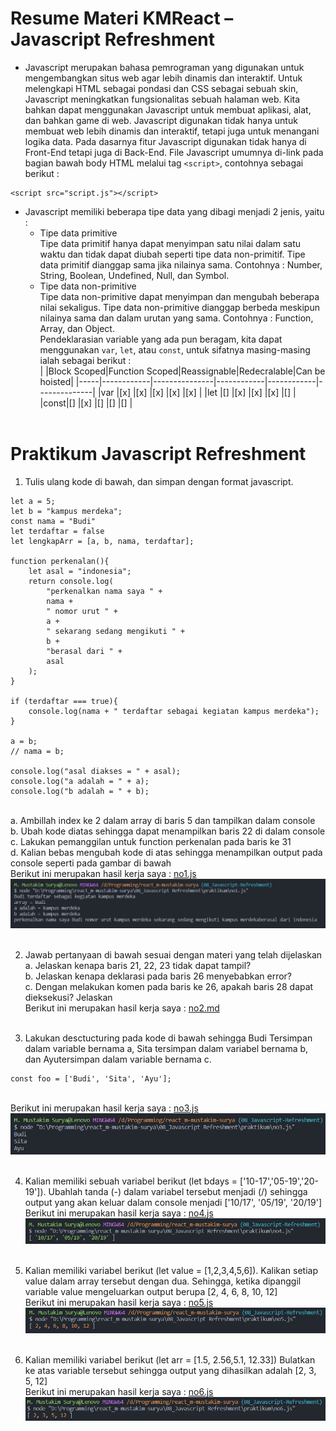 # Resume Materi KMReact – Javascript Refreshment
- Javascript merupakan bahasa pemrograman yang digunakan untuk mengembangkan situs web agar lebih dinamis dan interaktif. Untuk melengkapi HTML sebagai pondasi dan CSS sebagai sebuah skin, Javascript meningkatkan fungsionalitas sebuah halaman web. Kita bahkan dapat menggunakan Javascript untuk membuat aplikasi, alat, dan bahkan game di web. Javascript digunakan tidak hanya untuk membuat web  lebih dinamis dan interaktif, tetapi juga untuk menangani logika data. Pada dasarnya fitur Javascript digunakan tidak hanya di Front-End tetapi juga di Back-End. File Javascript umumnya di-link pada bagian bawah body HTML melalui tag `<script>`, contohnya sebagai berikut :
```
<script src="script.js"></script>
```
- Javascript memiliki beberapa tipe data yang dibagi menjadi 2 jenis, yaitu :
    - Tipe data primitive <br>Tipe data primitif hanya dapat menyimpan satu nilai dalam satu waktu dan tidak dapat diubah  seperti tipe data non-primitif. Tipe data primitif dianggap sama jika nilainya sama. Contohnya : Number, String, Boolean, Undefined, Null, dan Symbol.
    - Tipe data non-primitive <br>Tipe data non-primitive dapat menyimpan dan mengubah beberapa nilai sekaligus. Tipe data non-primitive dianggap berbeda meskipun nilainya sama dan dalam urutan yang sama. Contohnya : Function, Array, dan Object. <br>Pendeklarasian variable yang ada pun beragam, kita dapat menggunakan `var`, `let`, atau `const`, untuk sifatnya masing-masing ialah sebagai berikut : <br>
|     |Block Scoped|Function Scoped|Reassignable|Redecralable|Can be hoisted|
|-----|------------|---------------|------------|------------|--------------|
|var  |[x]         |[x]            |[x]         |[x]         |[x]           |
|let  |[]          |[x]            |[x]         |[x]         |[]            |
|const|[]          |[x]            |[]          |[]          |[]            |
<br><br>
# Praktikum Javascript Refreshment

1. Tulis ulang kode di bawah, dan simpan dengan format javascript.
```
let a = 5;
let b = "kampus merdeka";
const nama = "Budi"
let terdaftar = false
let lengkapArr = [a, b, nama, terdaftar];

function perkenalan(){
    let asal = "indonesia";
    return console.log(
        "perkenalkan nama saya " +
        nama +
        " nomor urut " +
        a +
        " sekarang sedang mengikuti " +
        b +
        "berasal dari " +
        asal
    );
}

if (terdaftar === true){
    console.log(nama + " terdaftar sebagai kegiatan kampus merdeka");
}

a = b;
// nama = b;

console.log("asal diakses = " + asal);
console.log("a adalah = " + a);
console.log("b adalah = " + b);
```
<br>    a. Ambillah index ke 2 dalam array di baris 5 dan tampilkan dalam console
<br>    b. Ubah kode diatas sehingga dapat menampilkan baris 22 di dalam console
<br>    c. Lakukan pemanggilan untuk function perkenalan pada baris ke 31
<br>    d. Kalian bebas mengubah kode di atas sehingga menampilkan output pada console seperti pada gambar di bawah
<br>    Berikut ini merupakan hasil kerja saya : [no1.js](https://github.com/m-mustakim-surya/react_m-mustakim-surya/blob/08_Javascript-Refreshment/08_Javascript%20Refreshment/praktikum/no1.js)
<br> ![ss_1d](https://github.com/m-mustakim-surya/react_m-mustakim-surya/blob/08_Javascript-Refreshment/08_Javascript%20Refreshment/screenshots/no1d.PNG)
<br><br>

2. Jawab pertanyaan di bawah sesuai dengan materi yang telah dijelaskan
<br>    a. Jelaskan kenapa baris 21, 22, 23 tidak dapat tampil?
<br>    b. Jelaskan kenapa deklarasi pada baris 26 menyebabkan error?
<br>    c. Dengan melakukan komen pada baris ke 26, apakah baris 28 dapat dieksekusi? Jelaskan
<br>    Berikut ini merupakan hasil kerja saya : [no2.md](https://github.com/m-mustakim-surya/react_m-mustakim-surya/blob/08_Javascript-Refreshment/08_Javascript%20Refreshment/praktikum/no2.md) 
<br><br>

3. Lakukan desctucturing pada kode di bawah sehingga Budi Tersimpan dalam variable
bernama a, Sita tersimpan dalam variabel bernama b, dan Ayutersimpan dalam variable bernama c.
```
const foo = ['Budi', 'Sita', 'Ayu'];
```
<br>    Berikut ini merupakan hasil kerja saya : [no3.js](https://github.com/m-mustakim-surya/react_m-mustakim-surya/blob/08_Javascript-Refreshment/08_Javascript%20Refreshment/praktikum/no3.js)
<br>    ![ss_3](https://github.com/m-mustakim-surya/react_m-mustakim-surya/blob/08_Javascript-Refreshment/08_Javascript%20Refreshment/screenshots/no3.PNG)
<br><br>

4. Kalian memiliki sebuah variabel berikut (let bdays = ['10-17','05-19','20-19']). Ubahlah
tanda (-) dalam variabel tersebut menjadi (/) sehingga output yang akan keluar dalam
console menjadi ['10/17', '05/19', '20/19']
<br>    Berikut ini merupakan hasil kerja saya : [no4.js](https://github.com/m-mustakim-surya/react_m-mustakim-surya/blob/08_Javascript-Refreshment/08_Javascript%20Refreshment/praktikum/no4.js)
<br>    ![ss_4](https://github.com/m-mustakim-surya/react_m-mustakim-surya/blob/08_Javascript-Refreshment/08_Javascript%20Refreshment/screenshots/no4.PNG)
<br><br>

5. Kalian memiliki variabel berikut (let value = [1,2,3,4,5,6]). Kalikan setiap value dalam
array tersebut dengan dua. Sehingga, ketika dipanggil variable value mengeluarkan
output berupa [2, 4, 6, 8, 10, 12]
<br>    Berikut ini merupakan hasil kerja saya : [no5.js](https://github.com/m-mustakim-surya/react_m-mustakim-surya/blob/08_Javascript-Refreshment/08_Javascript%20Refreshment/praktikum/no5.js)
<br>    ![ss_5](https://github.com/m-mustakim-surya/react_m-mustakim-surya/blob/08_Javascript-Refreshment/08_Javascript%20Refreshment/screenshots/no5.PNG)
<br><br>

6. Kalian memiliki variabel berikut (let arr = [1.5, 2.56,5.1, 12.33]) Bulatkan ke atas variable
tersebut sehingga output yang dihasilkan adalah [2, 3, 5, 12]
<br>    Berikut ini merupakan hasil kerja saya : [no6.js](https://github.com/m-mustakim-surya/react_m-mustakim-surya/blob/08_Javascript-Refreshment/08_Javascript%20Refreshment/praktikum/no6.js)
<br>    ![ss_6](https://github.com/m-mustakim-surya/react_m-mustakim-surya/blob/08_Javascript-Refreshment/08_Javascript%20Refreshment/screenshots/no6.PNG)
